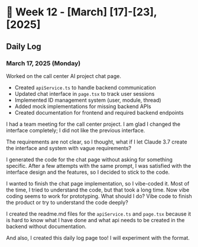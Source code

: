 # 📅 Week 12 - [March] [17]-[23], [2025]

## Daily Log  

### March 17, 2025 (Monday)  

Worked on the call center AI project chat page.

- Created `apiService.ts` to handle backend communication
- Updated chat interface in `page.tsx` to track user sessions
- Implemented ID management system (user, module, thread)
- Added mock implementations for missing backend APIs
- Created documentation for frontend and required backend endpoints

I had a team meeting for the call center project. I am glad I changed the interface completely; I did not like the previous interface.

The requirements are not clear, so I thought, what if I let Claude 3.7 create the interface and system with vague requirements?

I generated the code for the chat page without asking for something specific. After a few attempts with the same prompt, I was satisfied with the interface design and the features, so I decided to stick to the code.

I wanted to finish the chat page implementation, so I vibe-coded it. Most of the time, I tried to understand the code, but that took a long time. Now vibe coding seems to work for prototyping. What should I do? Vibe code to finish the product or try to understand the code deeply?

I created the readme.md files for the `apiService.ts` and `page.tsx` because it is hard to know what I have done and what api needs to be created in the backend without documentation.

And also, I created this daily log page too! I will experiment with the format.
